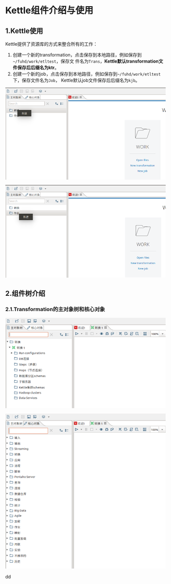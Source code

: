 Kettle组件介绍与使用
================================================================================
## 1.Kettle使用
Kettle提供了资源库的方式来整合所有的工作：
1. 创建一个新的transformation，点击保存到本地路径，例如保存到`~/fuhd/work/etltest`，保存文
件名为`Trans`，**Kettle默认transformation文件保存后后缀名为ktr**。
2. 创建一个新的job，点击保存到本地路径，例如保存到`~/fuhd/work/etltest`下，保存文件名为`Job`，
Kettle默认job文件保存后后缀名为`kjb`。

![创建转换](img/3.png)

![创建作业](img/4.png)

## 2.组件树介绍

### 2.1.Transformation的主对象树和核心对象

![转换1](img/5.png)

![转换2](img/6.png)




































dd
